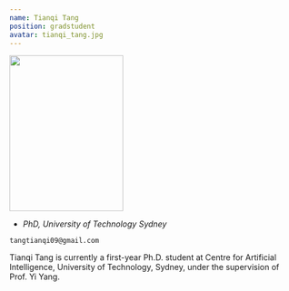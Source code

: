 ```yaml
---
name: Tianqi Tang
position: gradstudent
avatar: tianqi_tang.jpg
---
```


<img width="200" height="275" src="{{site.baseurl}}/images/people/{{page.avatar}}" data-action="zoom">

- _PhD, University of Technology Sydney_<br>
<!--- _Science coach. Collaborator. Transdisciplinary optimist._-->

<i class="fa fa-envelope-o"></i> `tangtianqi09@gmail.com`

Tianqi Tang is currently a first-year Ph.D. student at Centre for Artificial Intelligence, University of Technology, Sydney, under the supervision of Prof. Yi Yang.
